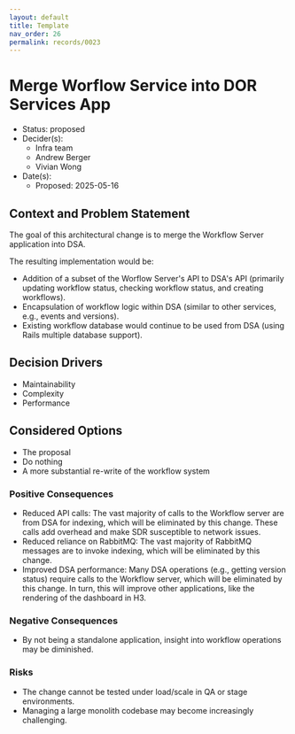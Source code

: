 ```yaml
---
layout: default
title: Template
nav_order: 26
permalink: records/0023
---
```

# Merge Worflow Service into DOR Services App

* Status: proposed
* Decider(s):
  * Infra team
  * Andrew Berger
  * Vivian Wong
* Date(s): <!-- required -->
  * Proposed: 2025-05-16

## Context and Problem Statement <!-- required -->

The goal of this architectural change is to merge the Workflow Server application into DSA.

The resulting implementation would be:

* Addition of a subset of the Worflow Server's API to DSA's API (primarily updating workflow status, checking workflow status, and creating workflows).
* Encapsulation of workflow logic within DSA (similar to other services, e.g., events and versions).
* Existing workflow database would continue to be used from DSA (using Rails multiple database support).

## Decision Drivers <!-- optional -->

* Maintainability
* Complexity
* Performance

## Considered Options <!-- required -->

* The proposal
* Do nothing
* A more substantial re-write of the workflow system

### Positive Consequences <!-- optional -->

* Reduced API calls: The vast majority of calls to the Workflow server are from DSA for indexing, which will be eliminated by this change. These calls add overhead and make SDR susceptible to network issues.
* Reduced reliance on RabbitMQ: The vast majority of RabbitMQ messages are to invoke indexing, which will be eliminated by this change.
* Improved DSA performance: Many DSA operations (e.g., getting version status) require calls to the Workflow server, which will be eliminated by this change. In turn, this will improve other applications, like the rendering of the dashboard in H3.

### Negative Consequences <!-- optional -->

* By not being a standalone application, insight into workflow operations may be diminished.

### Risks

* The change cannot be tested under load/scale in QA or stage environments.
* Managing a large monolith codebase may become increasingly challenging.
